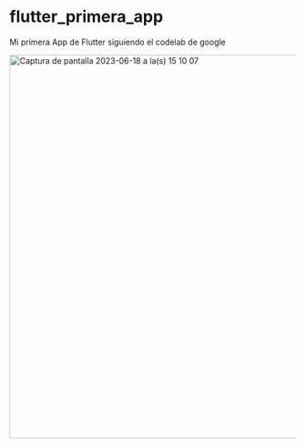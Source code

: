 # flutter_primera_app

Mi primera App de Flutter siguiendo el codelab de google

<img width="674" alt="Captura de pantalla 2023-06-18 a la(s) 15 10 07" src="https://github.com/Axoluchin/flutter_primera_app/assets/60200578/92a901fe-8d56-45d7-8928-43d49b1164bd">

